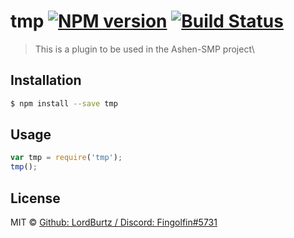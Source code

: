 # tmp [![NPM version](https://badge.fury.io/js/tmp.svg)](https://npmjs.org/package/tmp) [![Build Status](https://travis-ci.org/LordBurtz/tmp.svg?branch=master)](https://travis-ci.org/LordBurtz/tmp)

> This is a plugin to be used in the Ashen-SMP project\

## Installation

```sh
$ npm install --save tmp
```

## Usage

```js
var tmp = require('tmp');
tmp();
```

## License

MIT © [Github: LordBurtz / Discord: Fingolfin#5731](me.fingolfin.smp)
